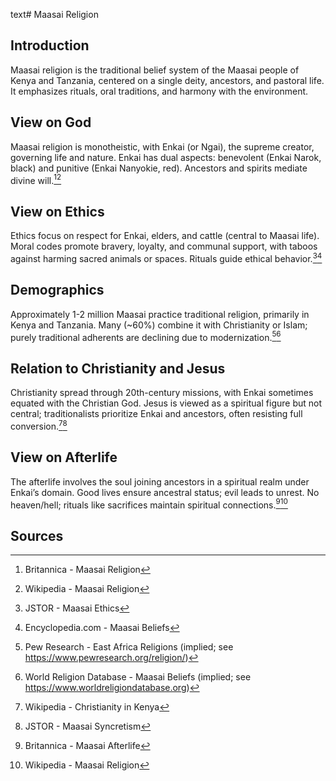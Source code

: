 text# Maasai Religion
## Introduction
Maasai religion is the traditional belief system of the Maasai people of Kenya and Tanzania, centered on a single deity, ancestors, and pastoral life. It emphasizes rituals, oral traditions, and harmony with the environment.
## View on God
Maasai religion is monotheistic, with Enkai (or Ngai), the supreme creator, governing life and nature. Enkai has dual aspects: benevolent (Enkai Narok, black) and punitive (Enkai Nanyokie, red). Ancestors and spirits mediate divine will.[^51][^52]
## View on Ethics
Ethics focus on respect for Enkai, elders, and cattle (central to Maasai life). Moral codes promote bravery, loyalty, and communal support, with taboos against harming sacred animals or spaces. Rituals guide ethical behavior.[^53][^54]
## Demographics
Approximately 1-2 million Maasai practice traditional religion, primarily in Kenya and Tanzania. Many (~60%) combine it with Christianity or Islam; purely traditional adherents are declining due to modernization.[^55][^56]
## Relation to Christianity and Jesus
Christianity spread through 20th-century missions, with Enkai sometimes equated with the Christian God. Jesus is viewed as a spiritual figure but not central; traditionalists prioritize Enkai and ancestors, often resisting full conversion.[^57][^58]
## View on Afterlife
The afterlife involves the soul joining ancestors in a spiritual realm under Enkai’s domain. Good lives ensure ancestral status; evil leads to unrest. No heaven/hell; rituals like sacrifices maintain spiritual connections.[^59][^60]
## Sources
[^51]: Britannica - Maasai Religion[](https://www.britannica.com/topic/Maasai-religion)
[^52]: Wikipedia - Maasai Religion[](https://en.wikipedia.org/wiki/Maasai_religion)
[^53]: JSTOR - Maasai Ethics[](https://www.jstor.org/stable/3171913)
[^54]: Encyclopedia.com - Maasai Beliefs[](https://www.encyclopedia.com/environment/encyclopedias-almanacs-transcripts-and-maps/maasai-religion)
[^55]: Pew Research - East Africa Religions (implied; see https://www.pewresearch.org/religion/)
[^56]: World Religion Database - Maasai Beliefs (implied; see https://www.worldreligiondatabase.org)
[^57]: Wikipedia - Christianity in Kenya[](https://en.wikipedia.org/wiki/Christianity_in_Kenya)
[^58]: JSTOR - Maasai Syncretism[](https://www.jstor.org/stable/27823103)
[^59]: Britannica - Maasai Afterlife[](https://www.britannica.com/topic/Maasai-religion)
[^60]: Wikipedia - Maasai Religion[](https://en.wikipedia.org/wiki/Maasai_religion)
